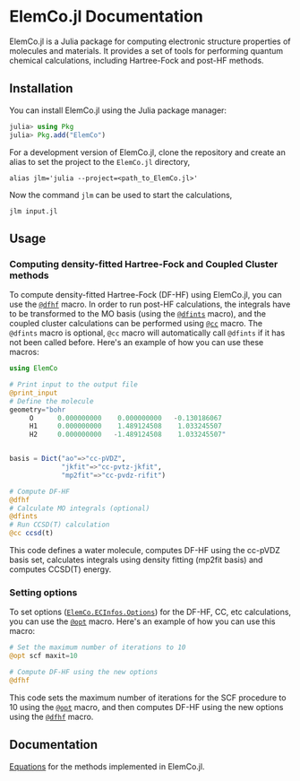 # ElemCo.jl Documentation


ElemCo.jl is a Julia package for computing electronic structure properties of molecules and materials. It provides a set of tools for performing quantum chemical calculations, including Hartree-Fock and post-HF methods.

## Installation

You can install ElemCo.jl using the Julia package manager:

```julia
julia> using Pkg
julia> Pkg.add("ElemCo")
```

For a development version of ElemCo.jl, clone the repository and create an alias to set the project to the `ElemCo.jl` directory,

```
alias jlm='julia --project=<path_to_ElemCo.jl>'
```

Now the command `jlm` can be used to start the calculations,

```
jlm input.jl
```

## Usage

### Computing density-fitted Hartree-Fock and Coupled Cluster methods

To compute density-fitted Hartree-Fock (DF-HF) using ElemCo.jl, you can use the [`@dfhf`](@ref) macro. In order to run post-HF calculations, the integrals have to be transformed to the MO basis (using the [`@dfints`](@ref) macro), and
the coupled cluster calculations can be performed using [`@cc`](@ref) macro. 
The `@dfints` macro is optional, `@cc` macro will automatically call `@dfints` if it has not been called before.
Here's an example of how you can use these macros:

```julia
using ElemCo

# Print input to the output file
@print_input
# Define the molecule
geometry="bohr
     O      0.000000000    0.000000000   -0.130186067
     H1     0.000000000    1.489124508    1.033245507
     H2     0.000000000   -1.489124508    1.033245507"


basis = Dict("ao"=>"cc-pVDZ",
             "jkfit"=>"cc-pvtz-jkfit",
             "mp2fit"=>"cc-pvdz-rifit")

# Compute DF-HF 
@dfhf
# Calculate MO integrals (optional)
@dfints
# Run CCSD(T) calculation
@cc ccsd(t)
```

This code defines a water molecule, computes DF-HF using the cc-pVDZ basis set, calculates integrals using density fitting (mp2fit basis) and computes CCSD(T) energy.

### Setting options

To set options ([`ElemCo.ECInfos.Options`](@ref)) for the DF-HF, CC, etc calculations, you can use the [`@opt`](@ref) macro. Here's an example of how you can use this macro:

```julia
# Set the maximum number of iterations to 10
@opt scf maxit=10

# Compute DF-HF using the new options
@dfhf
```

This code sets the maximum number of iterations for the SCF procedure to 10 using the [`@opt`](@ref) macro, and then computes DF-HF using the new options using the [`@dfhf`](@ref) macro.

## Documentation

[Equations](./assets/equations.pdf) for the methods implemented in ElemCo.jl.
